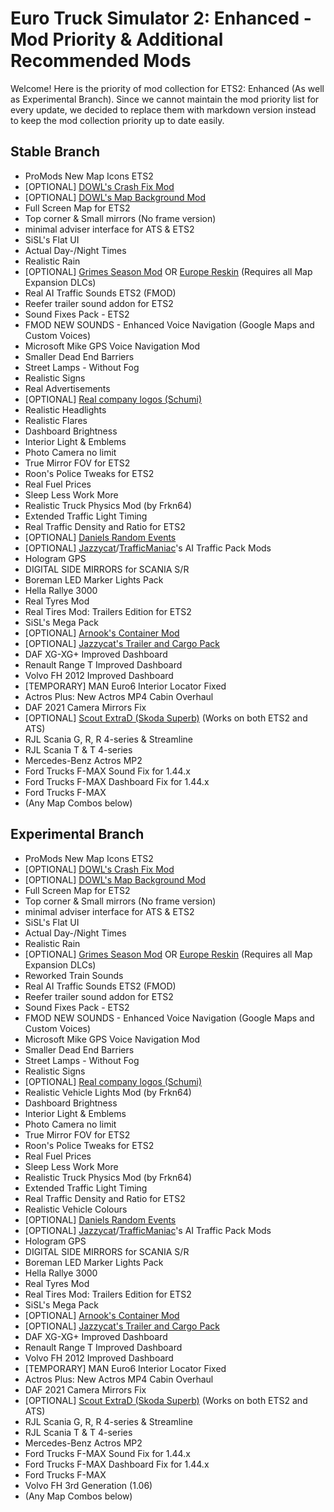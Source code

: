 # Euro Truck Simulator 2: Enhanced - Mod Priority & Additional Recommended Mods
Welcome! Here is the priority of mod collection for ETS2: Enhanced (As well as Experimental Branch).
Since we cannot maintain the mod priority list for every update, we decided to replace them with markdown version instead to keep the mod collection priority up to date easily.

## Stable Branch
* ProMods New Map Icons ETS2
* [OPTIONAL] [DOWL's Crash Fix Mod](https://steamcommunity.com/sharedfiles/filedetails/?id=2701258039)
* [OPTIONAL] [DOWL's Map Background Mod](https://steamcommunity.com/id/OfficialDOWL/myworkshopfiles/?appid=227300)
* Full Screen Map for ETS2
* Top corner & Small mirrors (No frame version)
* minimal adviser interface for ATS & ETS2
* SiSL's Flat UI
* Actual Day-/Night Times
* Realistic Rain
* [OPTIONAL] [Grimes Season Mod](https://grimesmods.wordpress.com/) OR [Europe Reskin](https://forum.scssoft.com/viewtopic.php?t=284353) (Requires all Map Expansion DLCs)
* Real AI Traffic Sounds ETS2 (FMOD)
* Reefer trailer sound addon for ETS2
* Sound Fixes Pack - ETS2
* FMOD NEW SOUNDS - Enhanced Voice Navigation (Google Maps and Custom Voices)
* Microsoft Mike GPS Voice Navigation Mod
* Smaller Dead End Barriers
* Street Lamps - Without Fog
* Realistic Signs
* Real Advertisements
* [OPTIONAL] [Real company logos (Schumi)](https://forum.scssoft.com/viewtopic.php?t=276521)
* Realistic Headlights
* Realistic Flares
* Dashboard Brightness
* Interior Light & Emblems
* Photo Camera no limit
* True Mirror FOV for ETS2
* Roon's Police Tweaks for ETS2
* Real Fuel Prices
* Sleep Less Work More
* Realistic Truck Physics Mod (by Frkn64)
* Extended Traffic Light Timing
* Real Traffic Density and Ratio for ETS2
* [OPTIONAL] [Daniels Random Events](https://forum.scssoft.com/viewtopic.php?t=265242)
* [OPTIONAL] [Jazzycat](https://ets2.lt/en/?s=Jazzycat)/[TrafficManiac](https://ets2.lt/en/?s=TrafficManiac)'s AI Traffic Pack Mods
* Hologram GPS
* DIGITAL SIDE MIRRORS for SCANIA S/R
* Boreman LED Marker Lights Pack
* Hella Rallye 3000
* Real Tyres Mod
* Real Tires Mod: Trailers Edition for ETS2
* SiSL's Mega Pack
* [OPTIONAL] [Arnook's Container Mod](https://forum.scssoft.com/viewtopic.php?t=272574)
* [OPTIONAL] [Jazzycat's Trailer and Cargo Pack](https://ets2.lt/en/trailers-and-cargo-pack-by-jazzycat-v10-3-1/)
* DAF XG-XG+ Improved Dashboard
* Renault Range T Improved Dashboard
* Volvo FH 2012 Improved Dashboard
* [TEMPORARY] MAN Euro6 Interior Locator Fixed
* Actros Plus: New Actros MP4 Cabin Overhaul
* DAF 2021 Camera Mirrors Fix
* [OPTIONAL] [Scout ExtraD (Skoda Superb)](https://truckymods.io/euro-truck-simulator-2/Other%20Vehicles/scout-extrad-skoda-superb) (Works on both ETS2 and ATS)
* RJL Scania G, R, R 4-series & Streamline
* RJL Scania T & T 4-series
* Mercedes-Benz Actros MP2
* Ford Trucks F-MAX Sound Fix for 1.44.x
* Ford Trucks F-MAX Dashboard Fix for 1.44.x
* Ford Trucks F-MAX
* (Any Map Combos below)

## Experimental Branch
* ProMods New Map Icons ETS2
* [OPTIONAL] [DOWL's Crash Fix Mod](https://steamcommunity.com/sharedfiles/filedetails/?id=2701258039)
* [OPTIONAL] [DOWL's Map Background Mod](https://steamcommunity.com/id/OfficialDOWL/myworkshopfiles/?appid=227300)
* Full Screen Map for ETS2
* Top corner & Small mirrors (No frame version)
* minimal adviser interface for ATS & ETS2
* SiSL's Flat UI
* Actual Day-/Night Times
* Realistic Rain
* [OPTIONAL] [Grimes Season Mod](https://grimesmods.wordpress.com/) OR [Europe Reskin](https://forum.scssoft.com/viewtopic.php?t=284353) (Requires all Map Expansion DLCs)
* Reworked Train Sounds
* Real AI Traffic Sounds ETS2 (FMOD)
* Reefer trailer sound addon for ETS2
* Sound Fixes Pack - ETS2
* FMOD NEW SOUNDS - Enhanced Voice Navigation (Google Maps and Custom Voices)
* Microsoft Mike GPS Voice Navigation Mod
* Smaller Dead End Barriers
* Street Lamps - Without Fog
* Realistic Signs
* [OPTIONAL] [Real company logos (Schumi)](https://forum.scssoft.com/viewtopic.php?t=276521)
* Realistic Vehicle Lights Mod (by Frkn64)
* Dashboard Brightness
* Interior Light & Emblems
* Photo Camera no limit
* True Mirror FOV for ETS2
* Roon's Police Tweaks for ETS2
* Real Fuel Prices
* Sleep Less Work More
* Realistic Truck Physics Mod (by Frkn64)
* Extended Traffic Light Timing
* Real Traffic Density and Ratio for ETS2
* Realistic Vehicle Colours
* [OPTIONAL] [Daniels Random Events](https://forum.scssoft.com/viewtopic.php?t=265242)
* [OPTIONAL] [Jazzycat](https://ets2.lt/en/?s=Jazzycat)/[TrafficManiac](https://ets2.lt/en/?s=TrafficManiac)'s AI Traffic Pack Mods
* Hologram GPS
* DIGITAL SIDE MIRRORS for SCANIA S/R
* Boreman LED Marker Lights Pack
* Hella Rallye 3000
* Real Tyres Mod
* Real Tires Mod: Trailers Edition for ETS2
* SiSL's Mega Pack
* [OPTIONAL] [Arnook's Container Mod](https://forum.scssoft.com/viewtopic.php?t=272574)
* [OPTIONAL] [Jazzycat's Trailer and Cargo Pack](https://ets2.lt/en/trailers-and-cargo-pack-by-jazzycat-v10-3-1/)
* DAF XG-XG+ Improved Dashboard
* Renault Range T Improved Dashboard
* Volvo FH 2012 Improved Dashboard
* [TEMPORARY] MAN Euro6 Interior Locator Fixed
* Actros Plus: New Actros MP4 Cabin Overhaul
* DAF 2021 Camera Mirrors Fix
* [OPTIONAL] [Scout ExtraD (Skoda Superb)](https://truckymods.io/euro-truck-simulator-2/Other%20Vehicles/scout-extrad-skoda-superb) (Works on both ETS2 and ATS)
* RJL Scania G, R, R 4-series & Streamline
* RJL Scania T & T 4-series
* Mercedes-Benz Actros MP2
* Ford Trucks F-MAX Sound Fix for 1.44.x
* Ford Trucks F-MAX Dashboard Fix for 1.44.x
* Ford Trucks F-MAX
* Volvo FH 3rd Generation (1.06)
* (Any Map Combos below)